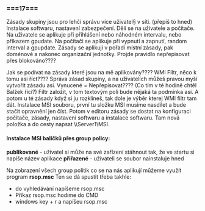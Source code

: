 ### ===17===
Zásady skupiny jsou pro lehčí správu více uživatel§ v síti. (přepiš to hned)
Instalace softwaru, nastavení zabezpečení.
Dělí se na uživatele a počítače.
Na uživatele se aplikuje při přihlášení nebo náhodném intervalu, nebo příkazem gpudate.
Na počítači se aplikuje při vypnutí a zapnutí, random interval a gpupdate.
Zásady se aplikují v pořadí místní zásady, pak doménové a nakonec organizační jednotky.
Projde pravidlo nepřepisovat přes blokováno????

Jak se podívat na zásady které jsou na mě aplikovány????
WMI Filtr, něco k tomu asi říct????
Správa zásad skupiny, a na uživatelích můžeš pravou myší vytvořit zásadu asi.
Vynucené = Nepřepisovat???? (Co tím v té hodině chtěl Balžek říci?)
Filtr založit, v tom textovým poli bude nějaká ta podmínka asi.
A potom u té zásady když si ju rozklineš, tak dole je výběr kterej WMI filtr tam dát.
Instalace MSI souboru, první tu složku MSI musíme nasdílet a bude stačit opravnění jen číst.
Potom v editoru zásady se dostat na konfiguraci počítače, zásady, nastavení softwaru a instalace softwaru.
Tam nová položka a do cesty napsat \\\Server1\MSI.

#### Instalace MSI balíčků přes group policy:
**publikované** - uživatel si může na své zařízení stáhnout tak, že ve startu si napíše název aplikace
**přiřazené** - uživateli se soubor nainstaluje hned

Na zobrazení všech group politik co se na nás aplikují můžeme využít program **rsop.msc**
Ten se dá spustit třeba takhle:
- do vyhledávání napíšeme rsop.msc
- Příkaz rsop.msc hodíme do CMD
- windows key + r a napíšeu rsop.msc